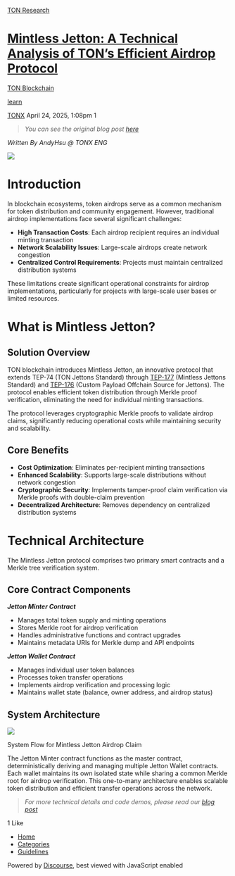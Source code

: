 [TON Research](/)

# [Mintless Jetton: A Technical Analysis of TON’s Efficient Airdrop Protocol](/t/mintless-jetton-a-technical-analysis-of-ton-s-efficient-airdrop-protocol/41312)

[TON Blockchain](/c/ton-blockchain/17) 

[learn](https://tonresear.ch/tag/learn)

    

[TONX](https://tonresear.ch/u/TONX)  April 24, 2025, 1:08pm  1

> _You can see the original blog post [here](https://blog.tonx.ai/mintless-jetton-a-technical-analysis-of-tons-efficient-airdrop-protocol/)_

_Written By AndyHsu @ TONX ENG_

![](https://miro.medium.com/v2/resize:fit:933/1*xZyGt598g6whmlv9OQUb_Q.png)

# [](#p-68199-introduction-1)**Introduction**

In blockchain ecosystems, token airdrops serve as a common mechanism for token distribution and community engagement. However, traditional airdrop implementations face several significant challenges:

*   **High Transaction Costs**: Each airdrop recipient requires an individual minting transaction
*   **Network Scalability Issues**: Large-scale airdrops create network congestion
*   **Centralized Control Requirements**: Projects must maintain centralized distribution systems

These limitations create significant operational constraints for airdrop implementations, particularly for projects with large-scale user bases or limited resources.

# [](#p-68199-what-is-mintless-jetton-2)**What is Mintless Jetton?**

## [](#p-68199-solution-overview-3)**Solution Overview**

TON blockchain introduces Mintless Jetton, an innovative protocol that extends TEP-74 (TON Jettons Standard) through [TEP-177](https://github.com/ton-blockchain/TEPs/pull/177) (Mintless Jettons Standard) and [TEP-176](https://github.com/ton-blockchain/TEPs/pull/176) (Custom Payload Offchain Source for Jettons). The protocol enables efficient token distribution through Merkle proof verification, eliminating the need for individual minting transactions.

The protocol leverages cryptographic Merkle proofs to validate airdrop claims, significantly reducing operational costs while maintaining security and scalability.

## [](#p-68199-core-benefits-4)**Core Benefits**

*   **Cost Optimization**: Eliminates per-recipient minting transactions
*   **Enhanced Scalability**: Supports large-scale distributions without network congestion
*   **Cryptographic Security**: Implements tamper-proof claim verification via Merkle proofs with double-claim prevention
*   **Decentralized Architecture**: Removes dependency on centralized distribution systems

# [](#p-68199-technical-architecture-5)**Technical Architecture**

The Mintless Jetton protocol comprises two primary smart contracts and a Merkle tree verification system.

## [](#p-68199-core-contract-components-6)**Core Contract Components**

_**Jetton Minter Contract**_

*   Manages total token supply and minting operations
*   Stores Merkle root for airdrop verification
*   Handles administrative functions and contract upgrades
*   Maintains metadata URIs for Merkle dump and API endpoints

_**Jetton Wallet Contract**_

*   Manages individual user token balances
*   Processes token transfer operations
*   Implements airdrop verification and processing logic
*   Maintains wallet state (balance, owner address, and airdrop status)

## [](#p-68199-system-architecture-7)**System Architecture**

![](https://miro.medium.com/v2/resize:fit:933/1*x9moIQnw-OgW-iV9QDPXPw.png)

System Flow for Mintless Jetton Airdrop Claim

The Jetton Minter contract functions as the master contract, deterministically deriving and managing multiple Jetton Wallet contracts. Each wallet maintains its own isolated state while sharing a common Merkle root for airdrop verification. This one-to-many architecture enables scalable token distribution and efficient transfer operations across the network.

> _For more technical details and code demos, please read our [blog post](https://blog.tonx.ai/mintless-jetton-a-technical-analysis-of-tons-efficient-airdrop-protocol/)_

  1 Like

*   [Home](/)
*   [Categories](/categories)
*   [Guidelines](/guidelines)

Powered by [Discourse](https://www.discourse.org), best viewed with JavaScript enabled
